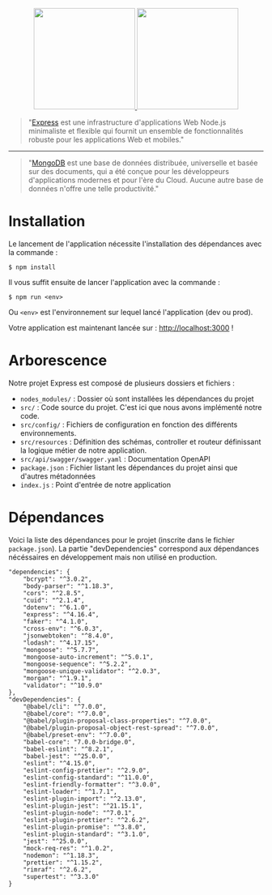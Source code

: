 <p align="center">
    <a href="https://expressjs.com" target="_blank">
        <img src="https://expressjs.com/images/express-facebook-share.png" width="200">
    </a>
    <a href="https://www.mongodb.com" target="_blank">
        <img src="https://webassets.mongodb.com/_com_assets/cms/mongodb_logo1-76twgcu2dm.png" width="200">
    </a>
</p>

> "[Express](https://expressjs.com) est une infrastructure d'applications Web Node.js minimaliste et flexible qui fournit un ensemble de fonctionnalités robuste pour les applications Web et mobiles."

-----

> "[MongoDB](https://www.mongodb.com) est une base de données distribuée, universelle et basée sur des documents, qui a été conçue pour les développeurs d'applications modernes et pour l'ère du Cloud. Aucune autre base de données n'offre une telle productivité."

# Installation

Le lancement de l'application nécessite l'installation des dépendances avec la commande :

    $ npm install

Il vous suffit ensuite de lancer l'application avec la commande :

    $ npm run <env>

Ou `<env>` est l'environnement sur lequel lancé l'application (dev ou prod).

Votre application est maintenant lancée sur : [http://localhost:3000](http://localhost:3000) !

# Arborescence

Notre projet Express est composé de plusieurs dossiers et fichiers :

- `nodes_modules/` : Dossier où sont installées les dépendances du projet
- `src/` : Code source du projet. C'est ici que nous avons implémenté notre code.
- `src/config/` : Fichiers de configuration en fonction des différents environnements.
- `src/resources` : Définition des schémas, controller et routeur définissant la logique métier de notre application.
- `src/api/swagger/swagger.yaml` : Documentation OpenAPI
- `package.json` : Fichier listant les dépendances du projet ainsi que d'autres métadonnées
- `index.js` : Point d'entrée de notre application

# Dépendances

Voici la liste des dépendances pour le projet (inscrite dans le fichier `package.json`).
La partie "devDependencies" correspond aux dépendances nécéssaires en développement mais non utilisé en production.

```
"dependencies": {
    "bcrypt": "^3.0.2",
    "body-parser": "^1.18.3",
    "cors": "^2.8.5",
    "cuid": "^2.1.4",
    "dotenv": "^6.1.0",
    "express": "^4.16.4",
    "faker": "^4.1.0",
    "cross-env": "^6.0.3",
    "jsonwebtoken": "^8.4.0",
    "lodash": "^4.17.15",
    "mongoose": "^5.7.7",
    "mongoose-auto-increment": "^5.0.1",
    "mongoose-sequence": "^5.2.2",
    "mongoose-unique-validator": "^2.0.3",
    "morgan": "^1.9.1",
    "validator": "^10.9.0"
},
"devDependencies": {
    "@babel/cli": "^7.0.0",
    "@babel/core": "^7.0.0",
    "@babel/plugin-proposal-class-properties": "^7.0.0",
    "@babel/plugin-proposal-object-rest-spread": "^7.0.0",
    "@babel/preset-env": "^7.0.0",
    "babel-core": "7.0.0-bridge.0",
    "babel-eslint": "^8.2.1",
    "babel-jest": "^25.0.0",
    "eslint": "^4.15.0",
    "eslint-config-prettier": "^2.9.0",
    "eslint-config-standard": "^11.0.0",
    "eslint-friendly-formatter": "^3.0.0",
    "eslint-loader": "^1.7.1",
    "eslint-plugin-import": "^2.13.0",
    "eslint-plugin-jest": "^21.15.1",
    "eslint-plugin-node": "^7.0.1",
    "eslint-plugin-prettier": "^2.6.2",
    "eslint-plugin-promise": "^3.8.0",
    "eslint-plugin-standard": "^3.1.0",
    "jest": "^25.0.0",
    "mock-req-res": "^1.0.2",
    "nodemon": "^1.18.3",
    "prettier": "^1.15.2",
    "rimraf": "^2.6.2",
    "supertest": "^3.3.0"
}
```
